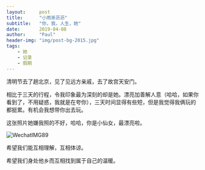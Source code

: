 ```yaml
---
layout:     post
title:      "小雨淅沥沥"
subtitle:   "你，我，人生，她"
date:       2019-04-08
author:     "Paul"
header-img: "img/post-bg-2015.jpg"
tags:
    - 她
    - 记录
    - 假期
---
```


清明节去了趟北京，见了见远方亲戚，去了故宫天安门。

相比于三天的行程，令我印象最为深刻的却是她。漂亮加善解人意（哈哈，如果你看到了，不用疑惑，我就是在夸你），三天时间显得有些短，但是我觉得我俩玩的都挺累。有机会我想带你出去玩。

这张照片她嫌我照的不好，哈哈，你是小仙女，最漂亮啦。

![WechatIMG89](/imgblog/WechatIMG89.jpeg)



希望我们能互相理解，互相体谅。

希望我们身处他乡而互相找到属于自己的温暖。










